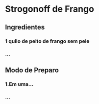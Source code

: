 # Strogonoff de Frango
## Ingredientes
### 1 quilo de peito de frango sem pele
### ...
## Modo de Preparo
### 1.Em uma...
### ...